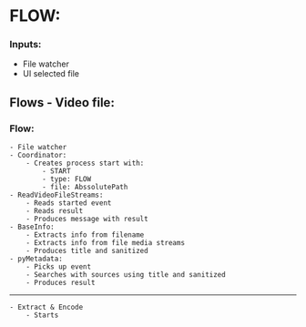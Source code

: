 # FLOW:
### Inputs:
- File watcher
- UI selected file

## Flows - Video file:
### Flow:
    - File watcher
    - Coordinator:
        - Creates process start with:
            - START
            - type: FLOW
            - file: AbssolutePath
    - ReadVideoFileStreams:
        - Reads started event
        - Reads result
        - Produces message with result
    - BaseInfo:
        - Extracts info from filename
        - Extracts info from file media streams
        - Produces title and sanitized
    - pyMetadata:
        - Picks up event
        - Searches with sources using title and sanitized
        - Produces result
    
 ----
    - Extract & Encode
        - Starts